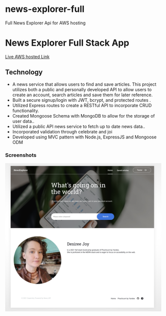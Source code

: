 # news-explorer-full
Full News Explorer Api for AWS hosting

# News Explorer Full Stack App

[Live AWS hosted Link](https://djbnews.students.nomoreparties.site/)

## Technology

- A news service that allows users to find and save articles. This project utilizes both a public and personally developed API
to allow users to create an account, search articles and save them for later reference.
 - Built a secure signup/login with JWT, bcrypt, and protected routes .
 - Utilized Express routes to create a RESTful API to incorporate CRUD functionality.
 - Created Mongoose Schema with MongoDB to allow for the storage of user data..
 - Utilized a public API news service to fetch up to date news data..
 - Incorporated validation through celebrate and joi
 - Developed using MVC pattern with Node.js, ExpressJS and Mongoose ODM

### Screenshots

![News Explorer Fullstack App Preview](News-Explorer-Preview.png)

